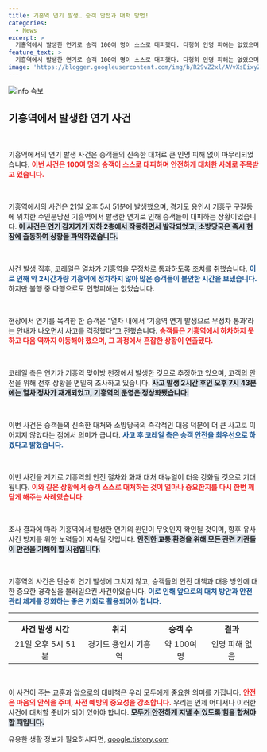 ```yaml
---
title: 기흥역 연기 발생… 승객 안전과 대처 방법!
categories:
  - News
excerpt: >
  기흥역에서 발생한 연기로 승객 100여 명이 스스로 대피했다. 다행히 인명 피해는 없었으며, 열차는 2시간 무정차 통과 후 정상화됐다. 소방당국은 원인을 조사 중이다.
feature_text: >
  기흥역에서 발생한 연기로 승객 100여 명이 스스로 대피했다. 다행히 인명 피해는 없었으며, 열차는 2시간 무정차 통과 후 정상화됐다. 소방당국은 원인을 조사 중이다.
image: 'https://blogger.googleusercontent.com/img/b/R29vZ2xl/AVvXsEixyZcFfHzMRdzZMjFBmAUKJYCLCGyLL1o632UiGVXcaFdKo_bkvkuCioo0uUKlGfBVcT3P84aROyZIXSBEx3Aw5nCQ3pTgDom1WDC4m8eifvWiAmWEEVb4x6G_l8C0QH225ldMjyaFvpxGEBGNO37VmDTDMHGhJPq73UglMfDca1-0aw/s1600/blogspot.png'
---
```


<p><img src="https://blogger.googleusercontent.com/img/b/R29vZ2xl/AVvXsEixyZcFfHzMRdzZMjFBmAUKJYCLCGyLL1o632UiGVXcaFdKo_bkvkuCioo0uUKlGfBVcT3P84aROyZIXSBEx3Aw5nCQ3pTgDom1WDC4m8eifvWiAmWEEVb4x6G_l8C0QH225ldMjyaFvpxGEBGNO37VmDTDMHGhJPq73UglMfDca1-0aw/s1600/blogspot.png" alt="info 속보" /></p>

<h2 data-ke-size="size26">기흥역에서 발생한 연기 사건</h2>

<p data-ke-size="size16">&nbsp;</p>

<p>기흥역에서의 연기 발생 사건은 승객들의 신속한 대처로 큰 인명 피해 없이 마무리되었습니다. <b><span style="color: #ee2323;">이번 사건은 100여 명의 승객이 스스로 대피하며 안전하게 대처한 사례로 주목받고 있습니다.</span></b> </p>

<p data-ke-size="size16">&nbsp;</p>

<p>기흥역에서의 사건은 21일 오후 5시 51분에 발생했으며, 경기도 용인시 기흥구 구갈동에 위치한 수인분당선 기흥역에서 발생한 연기로 인해 승객들이 대피하는 상황이었습니다. <b><span style="background-color: #21538527;">이 사건은 연기 감지기가 지하 2층에서 작동하면서 발각되었고, 소방당국은 즉시 현장에 출동하여 상황을 파악하였습니다.</span></b> </p>

<p data-ke-size="size16">&nbsp;</p>

<p>사건 발생 직후, 코레일은 열차가 기흥역을 무정차로 통과하도록 조치를 취했습니다. <b><span style="color: #1a5490;">이로 인해 약 2시간가량 기흥역에 정차하지 않아 많은 승객들이 불안한 시간을 보냈습니다.</span></b>  하지만 불행 중 다행으로도 인명피해는 없었습니다.</p>

<p data-ke-size="size16">&nbsp;</p>

<p>현장에서 연기를 목격한 한 승객은 “열차 내에서 ‘기흥역 연기 발생으로 무정차 통과’라는 안내가 나오면서 사고를 걱정했다”고 전했습니다. <b><span style="color: #ee2323;">승객들은 기흥역에서 하차하지 못하고 다음 역까지 이동해야 했으며, 그 과정에서 혼잡한 상황이 연출됐다.</span></b> </p>

<p data-ke-size="size16">&nbsp;</p>

<p>코레일 측은 연기가 기흥역 맞이방 천장에서 발생한 것으로 추정하고 있으며, 고객의 안전을 위해 전후 상황을 면밀히 조사하고 있습니다. <b><span style="background-color: #21538527;">사고 발생 2시간 후인 오후 7시 43분에는 열차 정차가 재개되었고, 기흥역의 운영은 정상화됐습니다.</span></b> </p>

<p data-ke-size="size16">&nbsp;</p>

<p>이번 사건은 승객들의 신속한 대처와 소방당국의 즉각적인 대응 덕분에 더 큰 사고로 이어지지 않았다는 점에서 의미가 큽니다. <b><span style="color: #1a5490;">사고 후 코레일 측은 승객 안전을 최우선으로 하겠다고 밝혔습니다.</span></b> </p>

<p data-ke-size="size16">&nbsp;</p>

<p>이번 사건을 계기로 기흥역의 안전 절차와 화재 대처 매뉴얼이 더욱 강화될 것으로 기대됩니다. <b><span style="color: #ee2323;">이와 같은 상황에서 승객 스스로 대처하는 것이 얼마나 중요한지를 다시 한번 깨닫게 해주는 사례였습니다.</span></b> </p>

<p data-ke-size="size16">&nbsp;</p> 

<p>조사 결과에 따라 기흥역에서 발생한 연기의 원인이 무엇인지 확인될 것이며, 향후 유사 사건 방지를 위한 노력들이 지속될 것입니다. <b><span style="background-color: #21538527;">안전한 교통 환경을 위해 모든 관련 기관들이 만전을 기해야 할 시점입니다.</span></b> </p>

<p data-ke-size="size16">&nbsp;</p> 

<p>기흥역의 사건은 단순히 연기 발생에 그치지 않고, 승객들의 안전 대책과 대응 방안에 대한 중요한 경각심을 불러일으킨 사건이었습니다. <b><span style="color: #1a5490;">이로 인해 앞으로의 대처 방안과 안전 관리 체계를 강화하는 좋은 기회로 활용되어야 합니다.</span></b></p>

<hr>

<table style="width: 100%; border-collapse: collapse;">
<tr>
<td style="text-align: center; height: 17px;"><b>사건 발생 시간</b></td>
<td style="text-align: center; height: 17px;"><b>위치</b></td>
<td style="text-align: center; height: 17px;"><b>승객 수</b></td>
<td style="text-align: center; height: 17px;"><b>결과</b></td>
</tr>
<tr>
<td style="text-align: center; height: 17px;">21일 오후 5시 51분</td>
<td style="text-align: center; height: 17px;">경기도 용인시 기흥역</td>
<td style="text-align: center; height: 17px;">약 100여 명</td>
<td style="text-align: center; height: 17px;">인명 피해 없음</td>
</tr>
</table> 

<p data-ke-size="size16">&nbsp;</p> 

<p>이 사건이 주는 교훈과 앞으로의 대비책은 우리 모두에게 중요한 의미를 가집니다. <b><span style="color: #ee2323;">안전은 마음의 안식을 주며, 사전 예방의 중요성을 강조합니다.</span></b>  우리는 언제 어디서나 이러한 사건에 대처할 준비가 되어 있어야 합니다. <b><span style="background-color: #21538527;">모두가 안전하게 지낼 수 있도록 힘을 합쳐야 할 때입니다.</span></b></p>
유용한 생활 정보가 필요하시다면, <a href="https://qoogle.tistory.com" rel="dofollow">qoogle.tistory.com</a>


